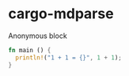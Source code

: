 cargo-mdparse
==============

Anonymous block

```rust
fn main () {
  println!("1 + 1 = {}", 1 + 1);
}
```
